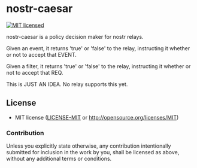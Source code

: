 # nostr-caesar

[![MIT licensed][mit-badge]][mit-url]

[mit-badge]: https://img.shields.io/badge/license-MIT-blue.svg
[mit-url]: https://github.com/mikedilger/nostr-types/blob/master/LICENSE-MIT

nostr-caesar is a policy decision maker for nostr relays.

Given an event, it returns 'true' or 'false' to the relay, instructing it whether or not
to accept that EVENT.

Given a filter, it returns 'true' or 'false' to the relay, instructing it whether or not
to accept that REQ.

This is JUST AN IDEA. No relay supports this yet.

## License

 * MIT license ([LICENSE-MIT](LICENSE-MIT) or http://opensource.org/licenses/MIT)

### Contribution

Unless you explicitly state otherwise, any contribution intentionally submitted
for inclusion in the work by you, shall be licensed as above, without any additional
terms or conditions.
